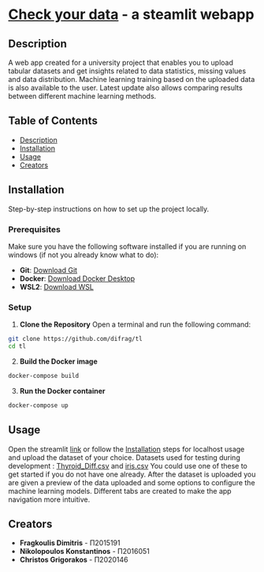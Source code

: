 # [Check your data](https://check-ur-data.streamlit.app/) - a steamlit webapp
## Description
A web app created for a university project that enables you to upload tabular datasets and get insights related to data statistics, missing values and data distribution. Machine learning training based on the uploaded data is also available to the user. Latest update also allows comparing results between different machine learning methods.

## Table of Contents
- [Description](#description)
- [Installation](#installation)
- [Usage](#usage)
- [Creators](#creators)

## Installation
Step-by-step instructions on how to set up the project locally.

### Prerequisites
Make sure you have the following software installed if you are running on windows (if not you already know what to do):
- **Git**: [Download Git](https://git-scm.com/)
- **Docker**: [Download Docker Desktop](https://www.docker.com/products/docker-desktop)
- **WSL2**: [Download WSL](https://learn.microsoft.com/en-us/windows/wsl/install)

### Setup
1. **Clone the Repository**
Open a terminal and run the following command:
```bash
git clone https://github.com/difrag/tl
cd tl
```
2. **Build the Docker image**
```bash
docker-compose build
```

3. **Run the Docker container**
```bash
docker-compose up
```
## Usage
Open the streamlit [link](https://check-your-data.streamlit.app/) or follow the [Installation](#installation) steps for localhost usage and upload the dataset of your choice. Datasets used for testing during development : [Thyroid_Diff.csv](https://github.com/difrag/tl/files/15456731/Thyroid_Diff.csv) and [iris.csv](https://github.com/difrag/tl/files/15456730/iris.csv) You could use one of these to get started if you do not have one already. After the dataset is uploaded you are given a preview of the data uploaded and some options to configure the machine learning models. Different tabs are created to make the app navigation more intuitive.

## Creators
- **Fragkoulis Dimitris** - Π2015191
- **Nikolopoulos Konstantinos** - Π2016051
- **Christos Grigorakos** - Π2020146



